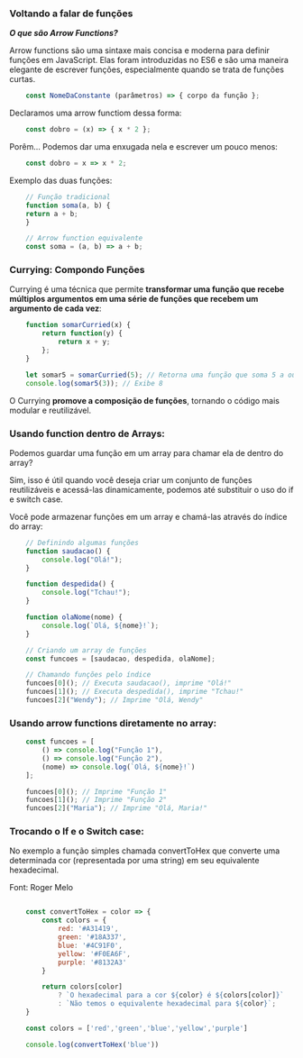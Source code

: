 ### Voltando a falar de funções


***O que são Arrow Functions?***

Arrow functions são uma sintaxe mais concisa e moderna para definir funções em JavaScript. Elas foram introduzidas no ES6 e são uma maneira elegante de escrever funções, especialmente quando se trata de funções curtas.


```js
    const NomeDaConstante (parâmetros) => { corpo da função };
```
Declaramos uma arrow functiom dessa forma:

```js
    const dobro = (x) => { x * 2 };
```
Porêm...
Podemos dar uma enxugada nela e escrever um pouco menos:
```js
    const dobro = x => x * 2;
```

Exemplo das duas funções:

```js
    // Função tradicional
    function soma(a, b) {
    return a + b;
    }

    // Arrow function equivalente
    const soma = (a, b) => a + b;
```


### Currying: Compondo Funções

Currying é uma técnica que permite **transformar uma função que recebe múltiplos argumentos em uma série de funções que recebem um argumento de cada vez**:

```js
    function somarCurried(x) {
        return function(y) {
            return x + y;
        };
    }

    let somar5 = somarCurried(5); // Retorna uma função que soma 5 a outro valor
    console.log(somar5(3)); // Exibe 8

```

O Currying **promove a composição de funções**, tornando o código mais modular e reutilizável.

### Usando function dentro de Arrays:

Podemos guardar uma função em um array para chamar ela de dentro do array?

Sim, isso é útil quando você deseja criar um conjunto de funções reutilizáveis e acessá-las dinamicamente, podemos até substituir o uso do if e switch case.

Você pode armazenar funções em um array e chamá-las através do índice do array:



```javascript
    // Definindo algumas funções
    function saudacao() {
        console.log("Olá!");
    }

    function despedida() {
        console.log("Tchau!");
    }

    function olaNome(nome) {
        console.log(`Olá, ${nome}!`);
    }

    // Criando um array de funções
    const funcoes = [saudacao, despedida, olaNome];

    // Chamando funções pelo índice
    funcoes[0](); // Executa saudacao(), imprime "Olá!"
    funcoes[1](); // Executa despedida(), imprime "Tchau!"
    funcoes[2]("Wendy"); // Imprime "Olá, Wendy"
```

### Usando arrow functions diretamente no array:


```javascript
    const funcoes = [
        () => console.log("Função 1"),
        () => console.log("Função 2"),
        (nome) => console.log(`Olá, ${nome}!`)
    ];

    funcoes[0](); // Imprime "Função 1"
    funcoes[1](); // Imprime "Função 2"
    funcoes[2]("Maria"); // Imprime "Olá, Maria!"
```
### Trocando o If e o Switch case:

No exemplo a função simples chamada convertToHex que converte uma determinada cor (representada por uma string) em seu equivalente hexadecimal.

Font: Roger Melo

```javascript

    const convertToHex = color => {
        const colors = {
            red: '#A31419',
            green: '#18A337',
            blue: '#4C91F0',
            yellow: '#F0EA6F',
            purple: '#8132A3'
        }

        return colors[color] 
            ? `O hexadecimal para a cor ${color} é ${colors[color]}` 
            : `Não temos o equivalente hexadecimal para ${color}`; 
    }

    const colors = ['red','green','blue','yellow','purple']

    console.log(convertToHex('blue'))

```